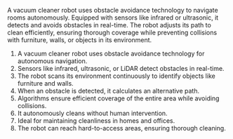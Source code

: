 A vacuum cleaner robot uses obstacle avoidance technology to navigate rooms autonomously. Equipped with sensors like infrared or ultrasonic, it detects and avoids obstacles in real-time. The robot adjusts its path to clean efficiently, ensuring thorough coverage while preventing collisions with furniture, walls, or objects in its environment.


1. A vacuum cleaner robot uses obstacle avoidance technology for autonomous navigation.
2. Sensors like infrared, ultrasonic, or LiDAR detect obstacles in real-time.
3. The robot scans its environment continuously to identify objects like furniture and walls.
4. When an obstacle is detected, it calculates an alternative path.
5. Algorithms ensure efficient coverage of the entire area while avoiding collisions.
6. It autonomously cleans without human intervention.
7. Ideal for maintaining cleanliness in homes and offices.
8. The robot can reach hard-to-access areas, ensuring thorough cleaning.
